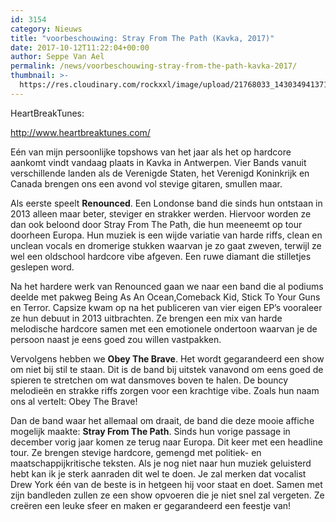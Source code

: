 ```yaml
---
id: 3154
category: Nieuws
title: "voorbeschouwing: Stray From The Path (Kavka, 2017)"
date: 2017-10-12T11:22:04+00:00
author: Seppe Van Ael
permalink: /news/voorbeschouwing-stray-from-the-path-kavka-2017/
thumbnail: >-
  https://res.cloudinary.com/rockxxl/image/upload/21768033_1430349413712882_6535907887110210513_n.jpg
---
```

HeartBreakTunes:

http://www.heartbreaktunes.com/

Eén van mijn persoonlijke topshows van het jaar als het op hardcore aankomt vindt vandaag plaats in Kavka in Antwerpen. Vier Bands vanuit verschillende landen als de Verenigde Staten, het Verenigd Koninkrijk en Canada brengen ons een avond vol stevige gitaren, smullen maar.

Als eerste speelt **Renounced**. Een Londonse band die sinds hun ontstaan in 2013 alleen maar beter, steviger en strakker werden. Hiervoor worden ze dan ook beloond door Stray From The Path, die hun meeneemt op tour doorheen Europa. Hun muziek is een wijde variatie van harde riffs, clean en unclean vocals en dromerige stukken waarvan je zo gaat zweven, terwijl ze wel een oldschool hardcore vibe afgeven. Een ruwe diamant die stilletjes geslepen word.



Na het hardere werk van Renounced gaan we naar een band die al podiums deelde met pakweg Being As An Ocean,Comeback Kid, Stick To Your Guns en Terror. Capsize kwam op na het publiceren van vier eigen EP’s vooraleer ze hun debuut in 2013 uitbrachten. Ze brengen een mix van harde melodische hardcore samen met een emotionele ondertoon waarvan je de persoon naast je eens goed zou willen vastpakken.



Vervolgens hebben we **Obey The Brave**. Het wordt gegarandeerd een show om niet bij stil te staan. Dit is de band bij uitstek vanavond om eens goed de spieren te stretchen om wat dansmoves boven te halen. De bouncy melodieën en strakke riffs zorgen voor een krachtige vibe. Zoals hun naam ons al vertelt: Obey The Brave!



Dan de band waar het allemaal om draait, de band die deze mooie affiche mogelijk maakte: **Stray From The Path**. Sinds hun vorige passage in december vorig jaar komen ze terug naar Europa. Dit keer met een headline tour. Ze brengen stevige hardcore, gemengd met politiek- en maatschappijkritische teksten. Als je nog niet naar hun muziek geluisterd hebt kan ik je sterk aanraden dit wel te doen. Je zal merken dat vocalist Drew York één van de beste is in hetgeen hij voor staat en doet. Samen met zijn bandleden zullen ze een show opvoeren die je niet snel zal vergeten. Ze creëren een leuke sfeer en maken er gegarandeerd een feestje van!
